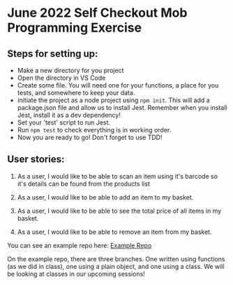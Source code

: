 # June 2022 Self Checkout Mob Programming Exercise

## Steps for setting up:

- Make a new directory for you project
- Open the directory in VS Code
- Create some file. You will need one for your functions, a place for you tests, and somewhere to keep your data.
- initiate the project as a node project using ```npm init```. This will add a package.json file and allow us to install Jest. Remember when you install Jest, install it as a dev dependency!
- Set your 'test' script to run Jest.
- Run ```npm test``` to check everything is in working order.
- Now you are ready to go! Don't forget to use TDD!

## User stories:

1. As a user, I would like to be able to scan an item using it's barcode so it's details can be found from the products list

2. As a user, I would like to be able to add an item to my basket.

3. As a user, I would like to be able to see the total price of all items in my basket.

4. As a user, I would like to be able to remove an item from my basket.   

You can see an example repo here:
[Example Repo](https://github.com/jennyardrey/self-checkout)

On the example repo, there are three branches. One written using functions (as we did in class), one using a plain object, and one using a class. We will be looking at classes in our upcoming sessions!